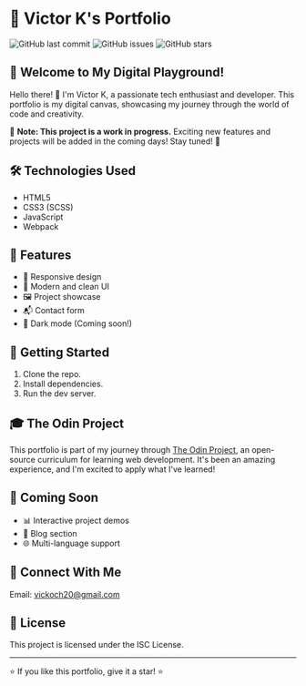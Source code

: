 # 🚀 Victor K's Portfolio

![GitHub last commit](https://img.shields.io/github/last-commit/yourusername/your-repo-name)
![GitHub issues](https://img.shields.io/github/issues/yourusername/your-repo-name)
![GitHub stars](https://img.shields.io/github/stars/yourusername/your-repo-name)

## 🌟 Welcome to My Digital Playground!

Hello there! 👋 I'm Victor K, a passionate tech enthusiast and developer. This portfolio is my digital canvas, showcasing my journey through the world of code and creativity.

🚧 **Note: This project is a work in progress.** Exciting new features and projects will be added in the coming days! Stay tuned! 🚧

## 🛠️ Technologies Used

- HTML5
- CSS3 (SCSS)
- JavaScript
- Webpack

## 🌈 Features

- 📱 Responsive design
- 🎨 Modern and clean UI
- 🖼️ Project showcase
- 📬 Contact form
- 🌙 Dark mode (Coming soon!)

## 🚀 Getting Started

1. Clone the repo.
2. Install dependencies. 
3. Run the dev server.

## 🎓 The Odin Project

This portfolio is part of my journey through [The Odin Project](https://www.theodinproject.com/), an open-source curriculum for learning web development. It's been an amazing experience, and I'm excited to apply what I've learned!

## 🔮 Coming Soon

- 📊 Interactive project demos
- 📝 Blog section
- 🌐 Multi-language support

## 🤝 Connect With Me

Email: vickoch20@gmail.com

## 📜 License

This project is licensed under the ISC License.

---

⭐️ If you like this portfolio, give it a star! ⭐️
